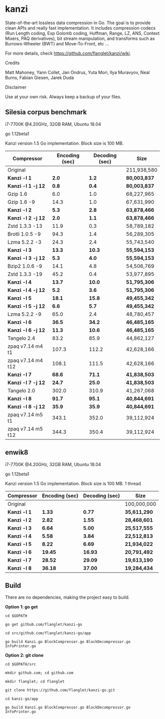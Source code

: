 kanzi
=====


State-of-the-art lossless data compression in Go.
The goal is to provide clean APIs and really fast implementation.
It includes compression codecs (Run Length coding, Exp Golomb coding, Huffman, Range, LZ, ANS, Context Mixers, PAQ derivatives), bit stream manipulation, and transforms such as Burrows-Wheeler (BWT) and Move-To-Front, etc ...



For more details, check https://github.com/flanglet/kanzi/wiki.

Credits

Matt Mahoney,
Yann Collet,
Jan Ondrus,
Yuta Mori,
Ilya Muravyov,
Neal Burns,
Fabian Giesen,
Jarek Duda

Disclaimer

Use at your own risk. Always keep a backup of your files.



Silesia corpus benchmark
-------------------------

i7-7700K @4.20GHz, 32GB RAM, Ubuntu 18.04

go 1.12beta1

Kanzi version 1.5 Go implementation. Block size is 100 MB. 


|        Compressor           | Encoding (sec)  | Decoding (sec)  |    Size          |
|-----------------------------|-----------------|-----------------|------------------|
|Original     	              |                 |                 |   211,938,580    |	
|**Kanzi -l 1**               |  	   **2.0** 	  |     **1.2**     |  **80,003,837**  |
|**Kanzi -l 1 -j 12**         |  	   **0.8** 	  |     **0.4**     |  **80,003,837**  |
|Gzip 1.6	                    |        6.0      |       1.0       |    68,227,965    |        
|Gzip 1.6	-9                  |       14.3      |       1.0       |    67,631,990    |        
|**Kanzi -l 2**               |	     **5.3**	  |     **2.8**     |  **63,878,466**  |
|**Kanzi -l 2 -j 12**         |	     **2.0**	  |     **1.1**     |  **63,878,466**  |
|Zstd 1.3.3 -13               |	      11.9      |       0.3       |    58,789,182    |
|Brotli 1.0.5 -9              |       94.3      |       1.4       |    56,289,305    |
|Lzma 5.2.2 -3	              |       24.3	    |       2.4       |    55,743,540    |
|**Kanzi -l 3**               |	    **13.3**	  |    **10.3**     |  **55,594,153**  |
|**Kanzi -l 3 -j 12**         |	     **5.3**	  |     **4.0**     |  **55,594,153**  |
|Bzip2 1.0.6 -9	              |       14.1      |       4.8       |    54,506,769	   |
|Zstd 1.3.3 -19	              |       45.2      |       0.4       |    53,977,895    |
|**Kanzi -l 4**               |	    **13.7**	  |    **10.0**     |  **51,795,306**  |
|**Kanzi -l 4 -j 12**         |      **5.2**    |     **3.6**     |  **51,795,306**  |
|**Kanzi -l 5**	              |     **18.1**    |    **15.8**     |  **49,455,342**  |
|**Kanzi -l 5 -j 12**         |      **6.6**    |     **5.7**     |  **49,455,342**  |
|Lzma 5.2.2 -9                |       65.0	    |       2.4       |    48,780,457    |
|**Kanzi -l 6**               |     **36.5**	  |    **34.2**     |  **46,485,165**  |
|**Kanzi -l 6 -j 12**         |     **11.3**	  |    **10.6**     |  **46,485,165**  |
|Tangelo 2.4	                |       83.2      |      85.9       |    44,862,127    |
|zpaq v7.14 m4 t1             |      107.3	    |     112.2       |    42,628,166    |
|zpaq v7.14 m4 t12            |      108.1	    |     111.5       |    42,628,166    |
|**Kanzi -l 7**               |     **68.6**	  |    **71.1**     |  **41,838,503**  |
|**Kanzi -l 7 -j 12**         |     **24.7**	  |    **25.0**     |  **41,838,503**  |
|Tangelo 2.0	                |      302.0    	|     310.9       |    41,267,068    |
|**Kanzi -l 8**               |     **91.7**	  |    **95.1**     |  **40,844,691**  |
|**Kanzi -l 8 -j 12**         |     **35.9**	  |    **35.9**     |  **40,844,691**  |
|zpaq v7.14 m5 t1             |	     343.1	    |     352.0       |    39,112,924    |
|zpaq v7.14 m5 t12            |	     344.3	    |     350.4       |    39,112,924    |


enwik8
-------

i7-7700K @4.20GHz, 32GB RAM, Ubuntu 18.04

go 1.12beta1

Kanzi version 1.5 Go implementation. Block size is 100 MB. 1 thread


|        Compressor           | Encoding (sec)  | Decoding (sec)  |    Size          |
|-----------------------------|-----------------|-----------------|------------------|
|Original     	              |                 |                 |   100,000,000    |	
|**Kanzi -l 1**               |  	  **1.33** 	  |    **0.77**     |  **35,611,290**  |
|**Kanzi -l 2**               |     **2.82**    |    **1.55**     |  **28,468,601**  |        
|**Kanzi -l 3**               |	    **6.64**    |    **5.00**     |  **25,517,555**  |
|**Kanzi -l 4**               |	    **5.58**	  |    **3.84**     |  **22,512,813**  |
|**Kanzi -l 5**               |	    **8.22**	  |    **6.69**     |  **21,934,022**  |
|**Kanzi -l 6**               |	   **19.45**	  |   **16.93**     |  **20,791,492**  |
|**Kanzi -l 7**               |	   **28.52**	  |   **29.09**     |  **19,613,190**  |
|**Kanzi -l 8**               |	   **36.18**	  |   **37.00**     |  **19,284,434**  |


Build
-----

There are no dependencies, making the project easy to build.

**Option 1: go get** 

~~~
cd $GOPATH

go get github.com/flanglet/kanzi-go

cd src/github.com/flanglet/kanzi-go/app

go build Kanzi.go BlockCompressor.go BlockDecompressor.go InfoPrinter.go
~~~



**Option 2: git clone** 

~~~
cd $GOPATH/src

mkdir github.com; cd github.com

mkdir flanglet; cd flanglet

git clone https://github.com/flanglet/kanzi-go.git

cd kanzi-go/app

go build Kanzi.go BlockCompressor.go BlockDecompressor.go InfoPrinter.go
~~~
